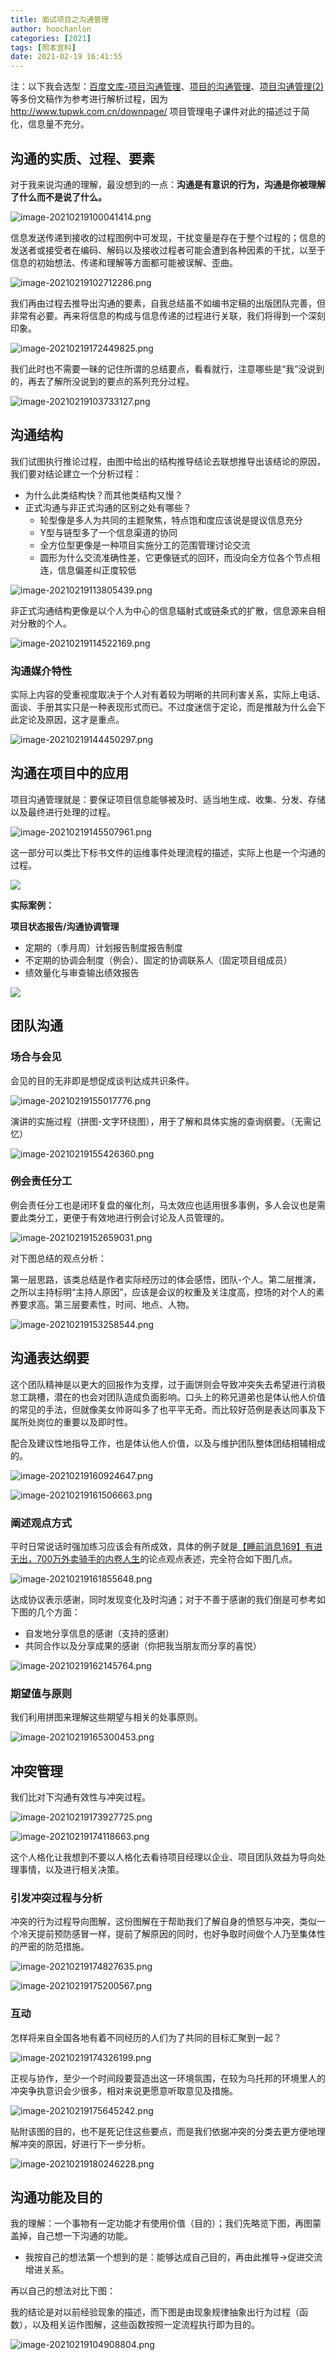 ```yaml
---
title: 面试项目之沟通管理
author: hoochanlon
categories: [2021]
tags: [照本宣科]
date: 2021-02-19 16:41:55
---
```


注：以下我会选型：[百度文库-项目沟通管理](https://wenku.baidu.com/view/790c7e1ace84b9d528ea81c758f5f61fb7362837.html)、[项目的沟通管理](https://wenku.baidu.com/view/9a4efe8a9fc3d5bbfd0a79563c1ec5da50e2d6c6.html)、[项目沟通管理(2)](https://wenku.baidu.com/view/50bf83236729647d27284b73f242336c1fb9300c.html)等多份文稿作为参考进行解析过程，因为 http://www.tupwk.com.cn/downpage/ 项目管理电子课件对此的描述过于简化，信息量不充分。<!--more-->

## 沟通的实质、过程、要素

对于我来说沟通的理解，最没想到的一点：**沟通是有意识的行为，沟通是你被理解了什么而不是说了什么。**

![image-20210219100041414.png](https://i.loli.net/2021/02/19/iBtrTfNOUHelQYJ.png)

信息发送传递到接收的过程图例中可发现，干扰变量是存在于整个过程的；信息的发送者或接受者在编码、解码以及接收过程者可能会遭到各种因素的干扰，以至于信息的初始想法、传递和理解等方面都可能被误解、歪曲。

![image-20210219102712286.png](https://i.loli.net/2021/02/19/GbS2NQe9VCcoU7v.png)

我们再由过程去推导出沟通的要素，自我总结虽不如编书定稿的出版团队完善，但非常有必要。再来将信息的构成与信息传递的过程进行关联，我们将得到一个深刻印象。

![image-20210219172449825.png](https://i.loli.net/2021/02/19/urZNntqUsd2hfFw.png)

我们此时也不需要一昧的记住所谓的总结要点，看看就行，注意哪些是“我”没说到的，再去了解所没说到的要点的系列充分过程。

![image-20210219103733127.png](https://i.loli.net/2021/02/19/J2HBtv4eufrqmOp.png)



## 沟通结构

我们试图执行推论过程，由图中给出的结构推导结论去联想推导出该结论的原因，我们要对结论建立一个分析过程：

* 为什么此类结构快？而其他类结构又慢？
* 正式沟通与非正式沟通的区别之处有哪些？
  * 轮型像是多人为共同的主题聚焦，特点饱和度应该说是提议信息充分
  * Y型与链型多了一个信息渠道的协同
  * 全方位型更像是一种项目实施分工的范围管理讨论交流
  * 圆形为什么交流准确性差，它更像链式的回环，而没向全方位各个节点相连，信息偏差纠正度较低

![image-20210219113805439.png](https://i.loli.net/2021/02/19/GLQu5MF7gyI89bD.png)

非正式沟通结构更像是以个人为中心的信息辐射式或链条式的扩散，信息源来自相对分散的个人。

![image-20210219114522169.png](https://i.loli.net/2021/02/19/bhqDSGw1HKpJYEr.png)

### 沟通媒介特性

实际上内容的受重视度取决于个人对有着较为明晰的共同利害关系，实际上电话、面谈、手册其实只是一种表现形式而已。不过度迷信于定论，而是推敲为什么会下此定论及原因，这才是重点。

![image-20210219144450297.png](https://i.loli.net/2021/02/19/GfYjm9OBH2R47UX.png)

## 沟通在项目中的应用

项目沟通管理就是：要保证项目信息能够被及时、适当地生成、收集、分发、存储以及最终进行处理的过程。

![image-20210219145507961.png](https://i.loli.net/2021/02/19/AZ54lVtxLOw6SuU.png)

这一部分可以类比下标书文件的运维事件处理流程的描述，实际上也是一个沟通的过程。

![](https://i.loli.net/2020/05/31/lXOJuSQUGdacKIq.png)

**实际案例：**

**项目状态报告/沟通协调管理**

* 定期的（季月周）计划报告制度报告制度
* 不定期的协调会制度（例会）、固定的协调联系人（固定项目组成员）
* 绩效量化与审查输出绩效报告

![](https://i.loli.net/2020/05/31/IvesQF1rpk2cHKd.png)

## 团队沟通

### 场合与会见

会见的目的无非即是想促成谈判达成共识条件。

![image-20210219155017776.png](https://i.loli.net/2021/02/19/gQICEztKcn9i2jJ.png)

演讲的实施过程（拼图-文字环绕图），用于了解和具体实施的查询纲要。（无需记忆）

![image-20210219155426360.png](https://i.loli.net/2021/02/19/zIfoeXLU7yTvNaw.png)

### 例会责任分工

例会责任分工也是闭环复盘的催化剂，马太效应也适用很多事例，多人会议也是需要此类分工，更便于有效地进行例会讨论及人员管理的。

![image-20210219152659031.png](https://i.loli.net/2021/02/19/HMjybxAg4ItwGmC.png)

对下图总结的观点分析：

第一层思路，该类总结是作者实际经历过的体会感悟，团队-个人。第二层推演，之所以主持标明“主持人原因”，应该是会议的权重及关注度高，控场的对个人的素养要求高。第三层要素性，时间、地点、人物。

![image-20210219153258544.png](https://i.loli.net/2021/02/19/PB1WYa3Sqp45v89.png)

## 沟通表达纲要

这个团队精神是以更大的回报作为支撑，过于画饼则会导致冲突失去希望进行消极怠工跳槽，潜在的也会对团队造成负面影响。口头上的称兄道弟也是体认他人价值的常见的手法，但就像美女帅哥叫多了也平平无奇。而比较好范例是表达同事及下属所处岗位的重要以及即时性。

配合及建议性地指导工作，也是体认他人价值，以及与维护团队整体团结相辅相成的。

![image-20210219160924647.png](https://i.loli.net/2021/02/19/Hq9DmeW7Gby3vLO.png)

![image-20210219161506663.png](https://i.loli.net/2021/02/19/G1zRHoZOFW92kCg.png)

### 阐述观点方式

平时日常说话时强加练习应该会有所成效，具体的例子就是[【睡前消息169】有进无出，700万外卖骑手的内卷人生](https://www.bilibili.com/video/av627214923)的论点观点表述，完全符合如下图几点。

![image-20210219161855648.png](https://i.loli.net/2021/02/19/SkYAflaZ4CIM29G.png)

达成协议表示感谢，同时发现变化及时沟通；对于不善于感谢的我们倒是可参考如下图的几个方面：

* 自发地分享信息的感谢（支持的感谢）
* 共同合作以及分享成果的感谢（你把我当朋友而分享的喜悦）

![image-20210219162145764.png](https://i.loli.net/2021/02/19/MKGo42VTWjHf3Nx.png)

### 期望值与原则

我们利用拼图来理解这些期望与相关的处事原则。

![image-20210219165300453.png](https://i.loli.net/2021/02/19/rWq24X3S1OVgMb5.png)

## 冲突管理

我们比对下沟通有效性与冲突过程。

![image-20210219173927725.png](https://i.loli.net/2021/02/19/NGQK1szurBbwSEA.png)

![image-20210219174118663.png](https://i.loli.net/2021/02/19/UgWz4AQBFj356en.png)

这个人格化让我想到不要以人格化去看待项目经理以企业、项目团队效益为导向处理事情，以及进行相关决策。

###  引发冲突过程与分析

冲突的行为过程导向图解，这份图解在于帮助我们了解自身的愤怒与冲突，类似一个冷天提前预防感冒一样，提前了解原因的同时，也好争取时间做个人乃至集体性的严密的防范措施。

![image-20210219174827635.png](https://i.loli.net/2021/02/19/XcwSkpdTZf84Bm1.png)

![image-20210219175200567.png](https://i.loli.net/2021/02/19/5bwhfeWgm4RA8sv.png)

### 互动

怎样将来自全国各地有着不同经历的人们为了共同的目标汇聚到一起？

![image-20210219174326199.png](https://i.loli.net/2021/02/19/ZiyepJ1R6cUsmHB.png)

正视与协作，至少一个时间段要营造出这一环境氛围，在较为乌托邦的环境里人的冲突争执意识会少很多，相对来说更愿意听取意见及措施。

![image-20210219175645242.png](https://i.loli.net/2021/02/19/eAqCUvD9xnTRGjK.png)

贴附该图的目的，也不是死记住这些要点，而是我们依据冲突的分类去更方便地理解冲突的原因，好进行下一步分析。

![image-20210219180246228.png](https://i.loli.net/2021/02/19/zMKq6InTtJopsr5.png)

## 沟通功能及目的

我的理解：一个事物有一定功能才有使用价值（目的）；我们先略览下图，再图蒙盖掉，自己想一下沟通的功能。

* 我按自己的想法第一个想到的是：能够达成自己目的，再由此推导->促进交流增进关系。

再以自己的想法对比下图：

我的结论是对以前经验现象的描述，而下图是由现象规律抽象出行为过程（函数），以及相关运作图解，这些函数按照一定流程执行即为目的。

![image-20210219104908804.png](https://i.loli.net/2021/02/19/ZMkd2wl7ECSyH1c.png)
